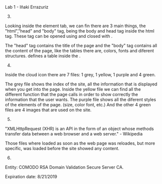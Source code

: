 Lab 1 - Iñaki Errazuriz

3)
Looking inside the element tab, we can fin there are 3 main things, the "html","head" and "body" tag, being the body and head tag inside the html tag. These tag can be opened using <tag> and closed with </tag>.

The "head" tag contains the title of the page and the "body" tag contains all the content of the page, like the tables there are, colors, fonts and diferent structures. <td> defines a table inside the <body>.

4)
Inside the cloud icon there are 7 files: 1 grey, 1 yellow, 1 purple and 4 green.

The grey file shows the index of the site, all the information that is displayed when you get into the page. Inside the yellow file we can find all the different function that the page calls in order to show correctly the information that the user wants. The purple file shows all the diferent styles of the elements of the page. (size, color font, etc.) And the other 4 green files are 4 images that are used on the site.

5)
"XMLHttpRequest (XHR) is an API in the form of an object whose methods transfer data between a web browser and a web server." - Wikipedia

Those files where loaded as soon as the web page was reloades, but more specific, was loaded before the site showed any content.

6)
Entity: COMODO RSA Domain Validation Secure Server CA.

Expiration date: 8/21/2019 
